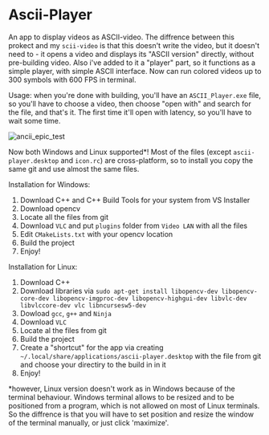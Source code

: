 # Ascii-Player
An app to display videos as ASCII-video. The diffrence between this prokect and my ```scii-video``` is that this doesn't write the video, but it doesn't need to - it opens a video and displays its "ASCII version" directly, without pre-building video. Also i've added to it a "player" part, so it functions as a simple player, with simple ASCII interface. Now can run colored videos up to 300 symbols with 600 FPS in terminal.

Usage: when you're done with building, you'll have an ```ASCII_Player.exe``` file, so you'll have to choose a video, then choose "open with" and search for the file, and that's it. The first time it'll open with latency, so you'll have to wait some time.

![ancii_epic_test](https://github.com/user-attachments/assets/d9d49b21-b08a-430c-98b2-cb87902f9cbf)

Now both Windows and Linux supported*! Most of the files (except ```ascii-player.desktop``` and ```icon.rc```) are cross-platform, so to install you copy the same git and use almost the same files.

Installation for Windows:
1. Download C++ and C++ Build Tools for your system from VS Installer
2. Download opencv
3. Locate all the files from git
4. Download ```VLC``` and put ```plugins``` folder from ```Video LAN``` with all the files
5. Edit ```CMakeLists.txt``` with your opencv location
6. Build the project
7. Enjoy!


Installation for Linux:
1. Download C++
2. Download libraries via ```sudo apt-get install libopencv-dev libopencv-core-dev libopencv-imgproc-dev libopencv-highgui-dev libvlc-dev libvlccore-dev vlc libncursesw5-dev```
3. Dowload ```gcc```, ```g++``` and ```Ninja```
4. Download ```VLC```
5. Locate al the files from git
6. Build the project
7. Create a "shortcut" for the app via creating ```~/.local/share/applications/ascii-player.desktop``` with the file from git and choose your directiry to the build in in it
8. Enjoy!

*however, Linux version doesn't work as in Windows because of the terminal behaviour. Windows terminal allows to be resized and to be positioned from a program, which is not allowed on most of Linux terminals. So the diffrence is that you will have to set position and resize the window of the terminal manually, or just click 'maximize'.
